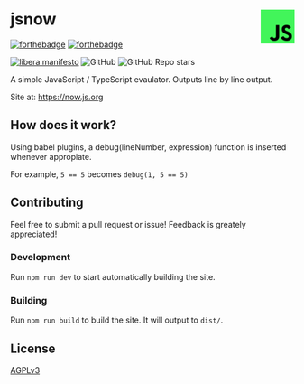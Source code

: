 # jsnow <img src="./assets/logo.svg" height="60" align="right" alt="JSNow Logo">

[![forthebadge](https://forthebadge.com/images/badges/built-with-love.svg)](https://github.com/LeoDog896)
[![forthebadge](https://forthebadge.com/images/badges/check-it-out.svg)](https://now.js.org)

[![libera manifesto](https://img.shields.io/badge/libera-manifesto-lightgrey.svg)](https://liberamanifesto.com)
![GitHub](https://img.shields.io/github/license/LeoDog896/jsnow)
![GitHub Repo stars](https://img.shields.io/github/stars/LeoDog896/jsnow)

A simple JavaScript / TypeScript evaulator. Outputs line by line output.

Site at: https://now.js.org

## How does it work?

Using babel plugins, a debug(lineNumber, expression) function is inserted whenever appropiate.

For example, `5 == 5` becomes `debug(1, 5 == 5)`

## Contributing

Feel free to submit a pull request or issue! Feedback is greately appreciated!

### Development

Run `npm run dev` to start automatically building the site.


### Building

Run `npm run build` to build the site. It will output to `dist/`.

## License

[AGPLv3](./LICENSE)